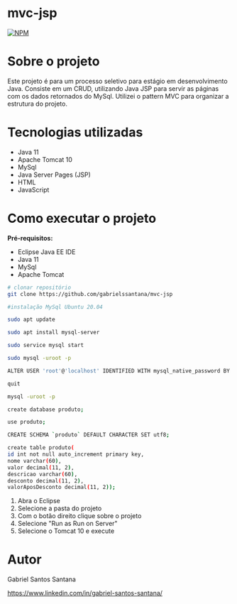 # mvc-jsp
[![NPM](https://img.shields.io/npm/l/react)](https://github.com/gabrielssantana/mvc-jsp/blob/main/LICENSE) 

# Sobre o projeto

Este projeto é para um processo seletivo para estágio em desenvolvimento Java.
Consiste em um CRUD, utilizando Java JSP para servir as páginas com os dados retornados do MySql.
Utilizei o pattern MVC para organizar a estrutura do projeto.

# Tecnologias utilizadas
- Java 11
- Apache Tomcat 10
- MySql
- Java Server Pages (JSP)
- HTML
- JavaScript

# Como executar o projeto
**Pré-requisitos:**
- Eclipse Java EE IDE
- Java 11
- MySql
- Apache Tomcat

```bash
# clonar repositório
git clone https://github.com/gabrielssantana/mvc-jsp

#instalação MySql Ubuntu 20.04

sudo apt update

sudo apt install mysql-server

sudo service mysql start

sudo mysql -uroot -p

ALTER USER 'root'@'localhost' IDENTIFIED WITH mysql_native_password BY '';

quit

mysql -uroot -p

create database produto;

use produto;

CREATE SCHEMA `produto` DEFAULT CHARACTER SET utf8;

create table produto(
id int not null auto_increment primary key,
nome varchar(60),
valor decimal(11, 2),
descricao varchar(60),
desconto decimal(11, 2),
valorAposDesconto decimal(11, 2));
```
1. Abra o Eclipse
2. Selecione a pasta do projeto
3. Com o botão direito clique sobre o projeto
4. Selecione "Run as Run on Server"
5. Selecione o Tomcat 10 e execute

# Autor

Gabriel Santos Santana

https://www.linkedin.com/in/gabriel-santos-santana/
